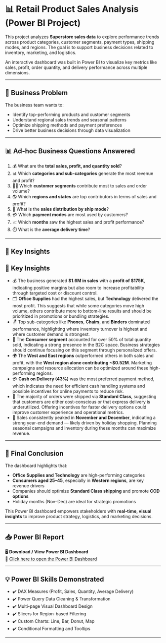 # 📊 Retail Product Sales Analysis (Power BI Project)

This project analyzes **Superstore sales data** to explore performance trends across product categories, customer segments, payment types, shipping modes, and regions. The goal is to support business decisions related to inventory, marketing, and logistics.

An interactive dashboard was built in Power BI to visualize key metrics like sales, profit, order quantity, and delivery performance across multiple dimensions.

---

## 🧠 Business Problem

The business team wants to:
- Identify top-performing products and customer segments
- Understand regional sales trends and seasonal patterns
- Optimize shipping methods and payment preferences
- Drive better business decisions through data visualization

---

## 📊 Ad-hoc Business Questions Answered

1. 💰 What are the **total sales, profit, and quantity sold**?  
2. 📊 Which **categories and sub-categories** generate the most revenue and profit?  
3. 🧑‍💼 Which **customer segments** contribute most to sales and order volume?  
4. 🌎 Which **regions and states** are top contributors in terms of sales and profit?  
5. 🚚 What is the **sales distribution by ship mode**?  
6. 💳 Which **payment modes** are most used by customers?  
7. 📈 Which **months** saw the highest sales and profit performance?  
8. ⏱️ What is the **average delivery time**?

---

## 📌 Key Insights

## 📌 Key Insights

- 💰 The business generated **$1.6M in sales** with a **profit of $175K**, indicating positive margins but also room to increase profitability through targeted cost or discount control.
- 🗂️ **Office Supplies** had the highest sales, but **Technology** delivered the most profit. This suggests that while some categories move high volume, others contribute more to bottom-line results and should be prioritized in promotions or bundling strategies.
- 🪑 Top sub-categories like **Phones**, **Chairs**, and **Binders** dominated performance, highlighting where inventory turnover is highest and where customer demand is strongest.
- 👤 The **Consumer segment** accounted for over 50% of total quantity sold, indicating a strong presence in the B2C space. Business strategies should continue focusing on this segment through personalized offers.
- 🌍 The **West and East regions** outperformed others in both sales and profit, with the **West region alone contributing ~$0.52M**. Marketing campaigns and resource allocation can be optimized around these high-performing regions.
- 💳 **Cash on Delivery (43%)** was the most preferred payment method, which indicates the need for efficient cash handling systems and possible incentives for online payments to reduce risk.
- 🚛 The majority of orders were shipped via **Standard Class**, suggesting that customers are either cost-conscious or that express delivery is underutilized. Offering incentives for faster delivery options could improve customer experience and operational metrics.
- 📅 Sales consistently peaked in **November and December**, indicating a strong year-end demand — likely driven by holiday shopping. Planning seasonal campaigns and inventory during these months can maximize revenue.

---

## 🧾 Final Conclusion

The dashboard highlights that:
- **Office Supplies and Technology** are high-performing categories
- **Consumers aged 25–45**, especially in **Western regions**, are key revenue drivers
- Companies should optimize **Standard Class shipping** and promote **COD options**
- Holiday months (Nov–Dec) are ideal for strategic promotions

This Power BI dashboard empowers stakeholders with **real-time, visual insights** to improve product strategy, logistics, and marketing decisions.

---

## 📥 Power BI Report

🖥️ **Download / View Power BI Dashboard**  
🔗 [Click here to open the Power BI Dashboard](https://drive.google.com/file/d/1dpjdLU5vWApQBfK8BhIhXzZxE9bPWMa4/view?usp=drive_link)

---

## 💡 Power BI Skills Demonstrated

- ✔️ DAX Measures (Profit, Sales, Quantity, Average Delivery)  
- ✔️ Power Query Data Cleaning & Transformation  
- ✔️ Multi-page Visual Dashboard Design  
- ✔️ Slicers for Region-based Filtering  
- ✔️ Custom Charts: Line, Bar, Donut, Map  
- ✔️ Conditional Formatting and Tooltips  

---

